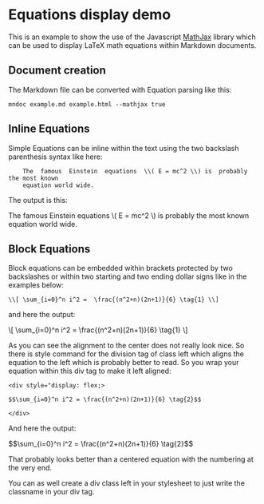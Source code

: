 
# Equations display demo

This    is   an    example    to    show    the   use   of   the    Javascript
[MathJax](https://www.mathjax.org/) library which can be used to display LaTeX
math equations within Markdown documents.

## Document creation

The Markdown file can be converted with Equation parsing like this:

```
mndoc example.md example.html --mathjax true
```

## Inline Equations

Simple  Equations  can be  inline  within  the text  using  the two  backslash
parenthesis syntax like here:

```
    The  famous  Einstein  equations  \\( E = mc^2 \\) is  probably  the most known
    equation world wide.
```

The output is this:

The  famous  Einstein  equations  \\( E = mc^2 \\) is  probably  the most known
equation world wide.

## Block Equations

Block  equations can be embedded within brackets  protected by two backslashes
or within two starting and two ending dollar signs like in the examples below:


```
\\[ \sum_{i=0}^n i^2 =  \frac{(n^2+n)(2n+1)}{6} \tag{1} \\] 
```

and here the output:

\\[ \sum_{i=0}^n i^2 =  \frac{(n^2+n)(2n+1)}{6} \tag{1} \\] 

As you can see the  alignment  to the  center  does not  really  look nice. So
there is style  command for the  division tag of class left which aligns the equation to the
left which is probably  better to read. So you wrap your equation  within this
div tag to make it left aligned:

```
<div style="display: flex;>

$$\sum_{i=0}^n i^2 = \frac{(n^2+n)(2n+1)}{6} \tag{2}$$

</div>
```


And here the output:

<div style="display: flex;">
$$\sum_{i=0}^n i^2 = \frac{(n^2+n)(2n+1)}{6} \tag{2}$$
</div>

That probably looks better than a centered  equation with the numbering at the
very end.

You can as well create a div class left in your  stylesheet  to just write the
classname in your div tag.


